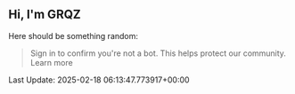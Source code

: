 ## Hi, I'm GRQZ
Here should be something random:  
> Sign in to confirm you're not a bot. This helps protect our community. Learn more


Last Update: 2025-02-18 06:13:47.773917+00:00
